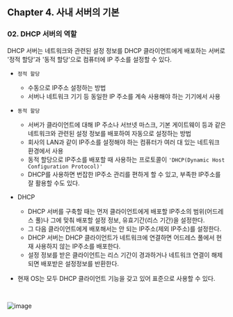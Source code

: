 ## Chapter 4. 사내 서버의 기본
### 02. DHCP 서버의 역할
DHCP 서버는 네트워크와 관련된 설정 정보를 DHCP 클라이언트에게 배포하는 서버로 '정적 할당'과 '동적 할당'으로 컴퓨터에 IP 주소를 설정할 수 있다.
* `정적 할당`
	* 수동으로 IP주소 설정하는 방법
	* 서버나 네트워크 기기 등 동일한 IP 주소를 계속 사용해야 하는 기기에서 사용
* `동적 할당`
	* 서버가 클라이언트에 대해 IP 주소나 서브넷 마스크, 기본 게이트웨이 등과 같은 네트워크와 관련된 설정 정보를 배포하여 자동으로 설정하는 방법
	* 회사의 LAN과 같이 IP주소를 설정해야 하는 컴퓨터가 여러 대 있는 네트워크 환경에서 사용
	* 동적 할당으로 IP주소를 배포할 때 사용하는 프로토콜이 `'DHCP(Dynamic Host Configuration Protocol)'`
	* DHCP를 사용하면 번잡한 IP주소 관리를 편하게 할 수 있고, 부족한 IP주소를 잘 활용할 수도 있다.


* DHCP
	* DHCP 서버를 구축할 때는 먼저 클라이언트에게 배포할 IP주소의 범위(어드레스 풀)나 그에 맞춰 배포할 설정 정보, 유효기간(리스 기간)을 설정한다.
	* 그 다음 클라이언트에게 배포해서는 안 되는 IP주소(제외 IP주소)를 설정한다.
	* DHCP 서버는 DHCP 클라이언트가 네트워크에 연결하면 어드레스 풀에서 현재 사용하지 않는 IP주소를 배포한다.
	* 설정 정보를 받은 클라이언트는 리스 기간이 경과하거나 네트워크 연결이 해제되면 배포받은 설정정보를 반환한다.

* 현재 OS는 모두 DHCP 클라이언트 기능을 갖고 있어 표준으로 사용할 수 있다.

<br/>

![image](https://user-images.githubusercontent.com/54934681/122145146-a7746380-ce8f-11eb-951c-608541dabc5d.png)
